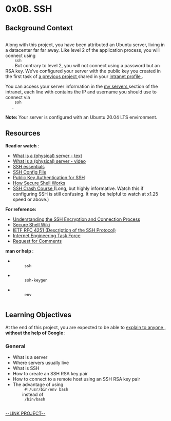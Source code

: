 # 0x0B. SSH

<html>
<div class="panel panel-default" id="project-description">
 <div class="panel-body">
  <h2>
   Background Context
  </h2>
  <p>
   <img alt="" src="https://s3.amazonaws.com/intranet-projects-files/holbertonschool-sysadmin_devops/244/zPVRKhPsUP5lK.gif" style=""/>
  </p>
  <p>
   Along with this project, you have been attributed an Ubuntu server, living in a datacenter far far away.  Like level 2 of the application process, you will connect using
   <code>
    ssh
   </code>
   . But contrary to level 2, you will not connect using a password but an RSA key. We’ve configured your server with the public key you created in the first task of
   <a href="https://intranet.hbtn.io/tasks/1223" target="_blank" title="a previous project">
    a previous project
   </a>
   shared in your
   <a href="https://intranet.hbtn.io/users/my_profile" target="_blank" title="intranet profile">
    intranet profile
   </a>
   .
  </p>
  <p>
   You can access your server information in the
   <a href="https://intranet.hbtn.io/dashboards/my_server" target="_blank" title="my servers">
    my servers
   </a>
   section of the intranet, each line with contains the IP and username you should use to connect via
   <code>
    ssh
   </code>
   .
  </p>
  <p>
   <strong>
    Note:
   </strong>
   Your server is configured with an Ubuntu 20.04 LTS environment.
  </p>
  <h2>
   Resources
  </h2>
  <p>
   <strong>
    Read or watch
   </strong>
   :
  </p>
  <ul>
   <li>
    <a href="https://en.wikipedia.org/wiki/Server_%28computing%29#Hardware_requirement" target="_blank" title="What is a (physical) server - text">
     What is a (physical) server - text
    </a>
   </li>
   <li>
    <a href="https://www.youtube.com/watch?v=B1ANfsDyjeA" target="_blank" title="What is a (physical) server - video">
     What is a (physical) server - video
    </a>
   </li>
   <li>
    <a href="https://www.digitalocean.com/community/tutorials/ssh-essentials-working-with-ssh-servers-clients-and-keys" target="_blank" title="SSH essentials">
     SSH essentials
    </a>
   </li>
   <li>
    <a href="https://www.ssh.com/academy/ssh/config" target="_blank" title="SSH Config File">
     SSH Config File
    </a>
   </li>
   <li>
    <a href="https://www.ssh.com/academy/ssh/public-key-authentication" target="_blank" title="Public Key Authentication for SSH">
     Public Key Authentication for SSH
    </a>
   </li>
   <li>
    <a href="https://www.youtube.com/watch?v=ORcvSkgdA58" target="_blank" title="How Secure Shell Works">
     How Secure Shell Works
    </a>
   </li>
   <li>
    <a href="https://www.youtube.com/watch?v=hQWRp-FdTpc" target="_blank" title="SSH Crash Course">
     SSH Crash Course
    </a>
    (Long, but highly informative. Watch this if configuring SSH is still confusing. It may be helpful to watch at x1.25 speed or above.)
   </li>
  </ul>
  <p>
   <strong>
    For reference:
   </strong>
  </p>
  <ul>
   <li>
    <a href="https://www.digitalocean.com/community/tutorials/understanding-the-ssh-encryption-and-connection-process" target="_blank" title="Understanding the SSH Encryption and Connection Process">
     Understanding the SSH Encryption and Connection Process
    </a>
   </li>
   <li>
    <a href="https://en.wikipedia.org/wiki/Secure_Shell" target="_blank" title="Secure Shell Wiki">
     Secure Shell Wiki
    </a>
   </li>
   <li>
    <a href="https://www.ietf.org/rfc/rfc4251.txt" target="_blank" title="IETF RFC 4251 (Description of the SSH Protocol)">
     IETF RFC 4251 (Description of the SSH Protocol)
    </a>
   </li>
   <li>
    <a href="https://en.wikipedia.org/wiki/Internet_Engineering_Task_Force" target="_blank" title="Internet Engineering Task Force">
     Internet Engineering Task Force
    </a>
   </li>
   <li>
    <a href="https://en.wikipedia.org/wiki/Request_for_Comments" target="_blank" title="Request for Comments">
     Request for Comments
    </a>
   </li>
  </ul>
  <p>
   <strong>
    man or help
   </strong>
   :
  </p>
  <ul>
   <li>
    <code>
     ssh
    </code>
   </li>
   <li>
    <code>
     ssh-keygen
    </code>
   </li>
   <li>
    <code>
     env
    </code>
   </li>
  </ul>
  <h2>
   Learning Objectives
  </h2>
  <p>
   At the end of this project, you are expected to be able to
   <a href="https://fs.blog/feynman-learning-technique/" target="_blank" title="explain to anyone">
    explain to anyone
   </a>
   ,
   <strong>
    without the help of Google
   </strong>
   :
  </p>
  <h3>
   General
  </h3>
  <ul>
   <li>
    What is a server
   </li>
   <li>
    Where servers usually live
   </li>
   <li>
    What is SSH
   </li>
   <li>
    How to create an SSH RSA key pair
   </li>
   <li>
    How to connect to a remote host using an SSH RSA key pair
   </li>
   <li>
    The advantage of using
    <code>
     #!/usr/bin/env bash
    </code>
    instead of
    <code>
     /bin/bash
    </code>
   </li>
  </ul>
  
 </div>
</div>

[--LINK PROJECT--](https://intranet.hbtn.io/projects/244)
</html>